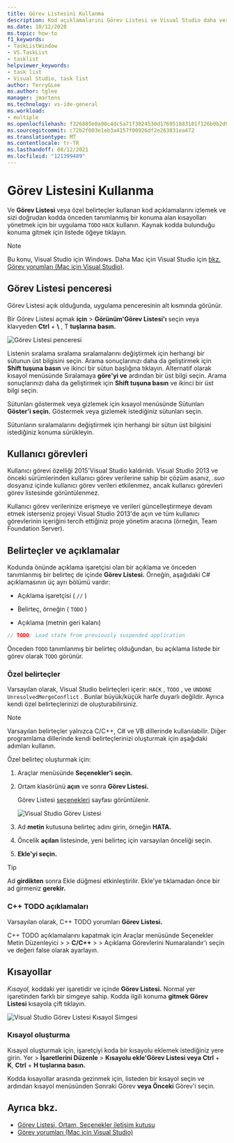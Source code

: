 ```yaml
---
title: Görev Listesini Kullanma
description: Kod açıklamalarını Görev Listesi ve Visual Studio daha verimli bir şekilde kullanmanıza nasıl yardımcı olduğunu öğrenin.
ms.date: 10/12/2020
ms.topic: how-to
f1_keywords:
- TaskListWindow
- VS.TaskList
- tasklist
helpviewer_keywords:
- task list
- Visual Studio, task list
author: TerryGLee
ms.author: tglee
manager: jmartens
ms.technology: vs-ide-general
ms.workload:
- multiple
ms.openlocfilehash: f326885e0a98c4dc5a71f3024530d176951883101f126b0b2d9fe9755e843478
ms.sourcegitcommit: c72b2f603e1eb3a4157f00926df2e263831ea472
ms.translationtype: MT
ms.contentlocale: tr-TR
ms.lasthandoff: 08/12/2021
ms.locfileid: "121399489"
---
```

# <a name="use-the-task-list"></a>Görev Listesini Kullanma

Ve **Görev Listesi** veya özel belirteçler kullanan kod açıklamalarını izlemek ve sizi doğrudan kodda önceden tanımlanmış bir konuma alan kısayolları yönetmek için bir uygulama `TODO` `HACK` kullanın. Kaynak kodda bulunduğu konuma gitmek için listede öğeye tıklayın.

> [!NOTE]
> Bu konu, Visual Studio için Windows. Daha Mac için Visual Studio için [bkz. Görev yorumları (Mac için Visual Studio)](/visualstudio/mac/task-comments).

## <a name="the-task-list-window"></a>Görev Listesi penceresi

Görev Listesi  açık olduğunda, uygulama penceresinin alt kısmında görünür.

Bir Görev Listesi açmak **için**   >  **Görünüm'Görev Listesi'ı** seçin veya klavyeden **Ctrl** + **\\** , T **tuşlarına basın.**

![Görev Listesi penceresi](../ide/media/vs2015_task_list.png)

Listenin sıralama sıralama sıralamalarını değiştirmek için herhangi bir sütunun üst bilgisini seçin. Arama sonuçlarınızı daha da geliştirmek için **Shift tuşuna basın** ve ikinci bir sütun başlığına tıklayın. Alternatif olarak kısayol menüsünde Sıralamaya **göre'yi ve** ardından bir üst bilgi seçin. Arama sonuçlarınızı daha da geliştirmek için **Shift tuşuna basın** ve ikinci bir üst bilgi seçin.

Sütunları göstermek veya gizlemek için kısayol menüsünde Sütunları **Göster'i seçin.** Göstermek veya gizlemek istediğiniz sütunları seçin.

Sütunların sıralamalarını değiştirmek için herhangi bir sütun üst bilgisini istediğiniz konuma sürükleyin.

## <a name="user-tasks"></a>Kullanıcı görevleri

Kullanıcı görevi özelliği 2015'Visual Studio kaldırıldı. Visual Studio 2013 ve önceki sürümlerinden kullanıcı görev verilerine sahip bir çözüm asanız, *.suo* dosyanız içinde kullanıcı görev verileri etkilenmez, ancak kullanıcı görevleri görev listesinde görüntülenmez.

Kullanıcı görev verilerinize erişmeye ve verileri güncelleştirmeye devam etmek isterseniz projeyi Visual Studio 2013'de açın ve tüm kullanıcı görevlerinin içeriğini tercih ettiğiniz proje yönetim aracına (örneğin, Team Foundation Server).

## <a name="tokens-and-comments"></a>Belirteçler ve açıklamalar

Kodunda önünde açıklama işaretçisi olan bir açıklama ve önceden tanımlanmış bir belirteç de içinde **Görev Listesi.** Örneğin, aşağıdaki C# açıklamasının üç ayrı bölümü vardır:

- Açıklama işaretçisi ( `//` )

- Belirteç, örneğin ( `TODO` )

- Açıklama (metnin geri kalanı)

```csharp
// TODO: Load state from previously suspended application
```

Önceden `TODO` tanımlanmış bir belirteç olduğundan, bu açıklama listede bir görev olarak `TODO` görünür.

### <a name="custom-tokens"></a>Özel belirteçler

Varsayılan olarak, Visual Studio belirteçleri içerir: `HACK` , `TODO` , ve `UNDONE` `UnresolvedMergeConflict` . Bunlar büyük/küçük harfe duyarlı değildir. Ayrıca kendi özel belirteçlerinizi de oluşturabilirsiniz.

> [!NOTE]
> Varsayılan belirteçler yalnızca C/C++, C# ve VB dillerinde kullanılabilir. Diğer programlama dillerinde kendi belirteçlerinizi oluşturmak için aşağıdaki adımları kullanın.

Özel belirteç oluşturmak için:

1. Araçlar menüsünde **Seçenekler'i** **seçin.**

2. Ortam klasörünü **açın** ve sonra **Görev Listesi.**

   Görev Listesi [seçenekleri](../ide/reference/task-list-environment-options-dialog-box.md) sayfası görüntülenir.

   ![Visual Studio Görev Listesi](../ide/media/vs2015_task_list_options.png)

3. Ad **metin** kutusuna belirteç adını girin, örneğin **HATA.**

4. Öncelik **açılan** listesinde, yeni belirteç için varsayılan önceliği seçin.

5. **Ekle'yi seçin.**

> [!TIP]
> Ad **girdikten** sonra Ekle düğmesi etkinleştirilir. Ekle'ye tıklamadan önce bir ad girmeniz **gerekir.**

### <a name="c-todo-comments"></a>C++ TODO açıklamaları

Varsayılan olarak, C++ TODO yorumları **Görev Listesi.**

C++ TODO açıklamalarını kapatmak için  Araçlar menüsünde Seçenekler Metin Düzenleyici  >    >  **C/C++**  >    >   Açıklama Görevlerini Numaralandır'ı seçin ve değeri false olarak ayarlayın.

## <a name="shortcuts"></a>Kısayollar

*Kısayol,* koddaki yer işaretidir ve içinde **Görev Listesi.** Normal yer işaretinden farklı bir simgeye sahip. Kodda ilgili konuma **gitmek Görev Listesi** kısayola çift tıklayın.

![Visual Studio Görev Listesi Kısayol Simgesi](../ide/media/vs2015_task_list_bookmark.png)

### <a name="create-a-shortcut"></a>Kısayol oluşturma

Kısayol oluşturmak için, işaretçiyi koda bir kısayolu eklemek istediğiniz yere girin. Yer   >  **İşaretlerini Düzenle**  >  **Kısayolu ekle'Görev Listesi veya** **Ctrl** + **K**, **Ctrl** + **H tuşlarına basın.**

Kodda kısayollar arasında gezinmek için, listeden bir kısayol  seçin ve ardından kısayol menüsünden Sonraki Görev **veya Önceki** Görev'i seçin.

## <a name="see-also"></a>Ayrıca bkz.

- [Görev Listesi, Ortam, Seçenekler iletişim kutusu](../ide/reference/task-list-environment-options-dialog-box.md)
- [Görev yorumları (Mac için Visual Studio)](/visualstudio/mac/task-comments)

